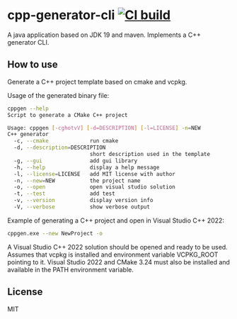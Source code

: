 # cpp-generator-cli [![CI build](https://github.com/mwthinker/cpp-generator-cli/actions/workflows/ci.yml/badge.svg)](https://github.com/mwthinker/cpp-generator-cli/actions/workflows/ci.yml)
A java application based on JDK 19 and maven. Implements a C++ generator CLI.

## How to use
Generate a C++ project template based on cmake and vcpkg.

Usage of the generated binary file:
```bash
cppgen --help
Script to generate a CMake C++ project

Usage: cppgen [-cghotvV] [-d=DESCRIPTION] [-l=LICENSE] -n=NEW
C++ generator
  -c, --cmake             run cmake
  -d, --description=DESCRIPTION
                          short description used in the template
  -g, --gui               add gui library
  -h, --help              display a help message
  -l, --license=LICENSE   add MIT license with author
  -n, --new=NEW           the project name
  -o, --open              open visual studio solution
  -t, --test              add test
  -v, --version           display version info
  -V, --verbose           show verbose output
```

Example of generating a C++ project and open in Visual Studio C++ 2022:
```bash
cppgen.exe --new NewProject -o
```

A Visual Studio C++ 2022 solution should be opened and ready to be used. Assumes that vcpkg is installed and environment variable VCPKG_ROOT pointing to it. Visual Studio 2022 and CMake 3.24 must also be installed and available in the PATH environment variable.

## License
MIT
